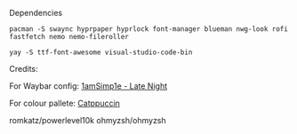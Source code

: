 Dependencies

`pacman -S swaync hyprpaper hyprlock font-manager blueman nwg-look rofi fastfetch nemo nemo-fileroller`

`yay -S ttf-font-awesome visual-studio-code-bin`


Credits:

For Waybar config:
[1amSimp1e - Late Night](https://github.com/1amSimp1e/dots)

For colour pallete:
[Catppuccin](https://github.com/catppuccin)

romkatz/powerlevel10k
ohmyzsh/ohmyzsh
